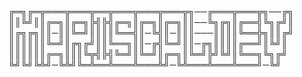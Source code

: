

╔═╗╔═╦═══╦═══╦══╦═══╦═══╦═══╦╗──╔═══╦═══╦╗──╔╗
║║╚╝║║╔═╗║╔═╗╠╣╠╣╔═╗║╔═╗║╔═╗║║──╚╗╔╗║╔══╣╚╗╔╝║
║╔╗╔╗║║─║║╚═╝║║║║╚══╣║─╚╣║─║║║───║║║║╚══╬╗║║╔╝
║║║║║║╚═╝║╔╗╔╝║║╚══╗║║─╔╣╚═╝║║─╔╗║║║║╔══╝║╚╝║
║║║║║║╔═╗║║║╚╦╣╠╣╚═╝║╚═╝║╔═╗║╚═╝╠╝╚╝║╚══╗╚╗╔╝
╚╝╚╝╚╩╝─╚╩╝╚═╩══╩═══╩═══╩╝─╚╩═══╩═══╩═══╝─╚╝
